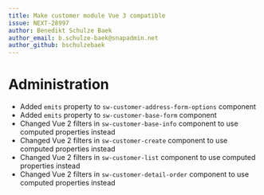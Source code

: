 ```yaml
---
title: Make customer module Vue 3 compatible
issue: NEXT-28997
author: Benedikt Schulze Baek
author_email: b.schulze-baek@snapadmin.net
author_github: bschulzebaek
---
```

# Administration
* Added `emits` property to `sw-customer-address-form-options` component
* Added `emits` property to `sw-customer-base-form` component
* Changed Vue 2 filters in `sw-customer-base-info` component to use computed properties instead
* Changed Vue 2 filters in `sw-customer-create` component to use computed properties instead
* Changed Vue 2 filters in `sw-customer-list` component to use computed properties instead
* Changed Vue 2 filters in `sw-customer-detail-order` component to use computed properties instead
